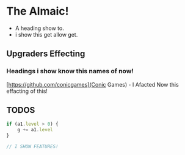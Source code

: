 # The Almaic!
- A heading show to.
- i show this get allow get.
## Upgraders Effecting
### Headings i show know this names of now!
[https://github.com/conicgames](Conic Games) - I Afacted Now this effacting of this!
## TODOS
```js
if (a1.level > 0) {
    g += a1.level
}

// I SHOW FEATURES!
```